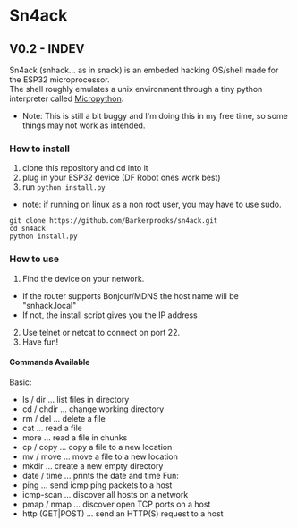 # Sn4ack

## V0.2 - INDEV
Sn4ack (snhack... as in snack) is an embeded hacking OS/shell made for the ESP32 microprocessor.\
The shell roughly emulates a unix environment through a tiny python interpreter called [Micropython](https://micropython.org).
- Note: This is still a bit buggy and I'm doing this in my free time, so some things may not work as intended.

### How to install
1. clone this repository and cd into it
2. plug in your ESP32 device (DF Robot ones work best)
3. run ```python install.py```
 - note: if running on linux as a non root user, you may have to use sudo.
```
git clone https://github.com/Barkerprooks/sn4ack.git
cd sn4ack
python install.py
```
### How to use
1. Find the device on your network.
 - If the router supports Bonjour/MDNS the host name will be "snhack.local"
 - If not, the install script gives you the IP address
2. Use telnet or netcat to connect on port 22.
3. Have fun!

#### Commands Available
Basic:
- ls / dir     ... list files in directory
- cd / chdir   ... change working directory
- rm / del     ... delete a file
- cat  	       ... read a file
- more 	       ... read a file in chunks
- cp / copy		... copy a file to a new location
- mv / move		... move a file to a new location
- mkdir			... create a new empty directory
- date / time		... prints the date and time
Fun:
- ping 			... send icmp ping packets to a host
- icmp-scan 		... discover all hosts on a network
- pmap / nmap		... discover open TCP ports on a host
- http (GET|POST) <url> ... send an HTTP(S) request to a host
